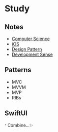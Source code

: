 # Study

## Notes
- [Computer Science](https://github.com/HyopangWorld/Study/blob/master/Notes/CS.md)
- [iOS](https://github.com/HyopangWorld/Study/blob/master/Notes/iOS.md)
- [Design Pattern](https://github.com/HyopangWorld/Study/blob/master/NotesDesignPattern.md)
- [Development Sense](https://github.com/HyopangWorld/Study/blob/master/Notes/Development_common_sense.md)


## Patterns
- MVC
- MVVM
- MVP
- RIBs


## SwiftUI

ᐩ Combine...✨ 

